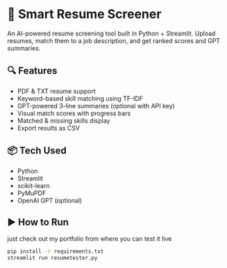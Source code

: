 # 🧠 Smart Resume Screener

An AI-powered resume screening tool built in Python + Streamlit. Upload resumes, match them to a job description, and get ranked scores and GPT summaries.

## 🔍 Features
- PDF & TXT resume support
- Keyword-based skill matching using TF-IDF
- GPT-powered 3-line summaries (optional with API key)
- Visual match scores with progress bars
- Matched & missing skills display
- Export results as CSV

## 📦 Tech Used
- Python
- Streamlit
- scikit-learn
- PyMuPDF
- OpenAI GPT (optional)

## ▶️ How to Run

just check out my portfolio from where you can test it live 

```bash
pip install -r requirements.txt
streamlit run resumetester.py
